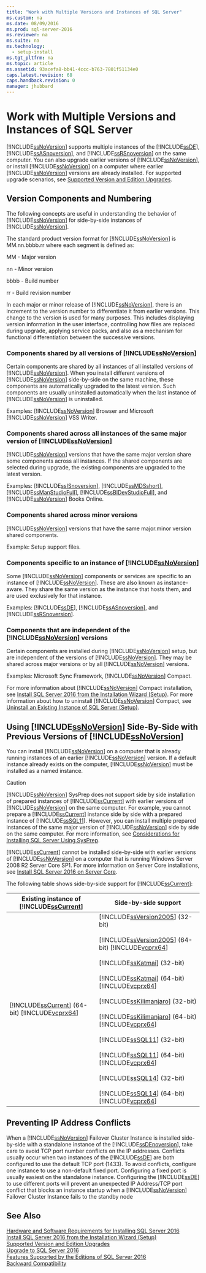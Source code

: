 ```yaml
---
title: "Work with Multiple Versions and Instances of SQL Server"
ms.custom: na
ms.date: 08/09/2016
ms.prod: sql-server-2016
ms.reviewer: na
ms.suite: na
ms.technology: 
  - setup-install
ms.tgt_pltfrm: na
ms.topic: article
ms.assetid: 93acefa8-bb41-4ccc-b763-7801f51134e0
caps.latest.revision: 68
caps.handback.revision: 0
manager: jhubbard
---
```

# Work with Multiple Versions and Instances of SQL Server
[!INCLUDE[ssNoVersion](../../Topics/TopicNameContainA/tokens/ssNoVersion_md.md)] supports multiple instances of the [!INCLUDE[ssDE](../../Topics/TopicNameContainA/tokens/ssDE_md.md)], [!INCLUDE[ssASnoversion](../../Topics/TopicNameContainA/tokens/ssASnoversion_md.md)], and [!INCLUDE[ssRSnoversion](../../Topics/TopicNameContainA/tokens/ssRSnoversion_md.md)] on the same computer. You can also upgrade earlier versions of [!INCLUDE[ssNoVersion](../../Topics/TopicNameContainA/tokens/ssNoVersion_md.md)], or install [!INCLUDE[ssNoVersion](../../Topics/TopicNameContainA/tokens/ssNoVersion_md.md)] on a computer where earlier [!INCLUDE[ssNoVersion](../../Topics/TopicNameContainA/tokens/ssNoVersion_md.md)] versions are already installed. For supported upgrade scenarios, see [Supported Version and Edition Upgrades](../../Topics/TopicNameNotContainA/Supported-Version-and-Edition-Upgrades.md).  
  
## Version Components and Numbering  
 The following concepts are useful in understanding the behavior of [!INCLUDE[ssNoVersion](../../Topics/TopicNameContainA/tokens/ssNoVersion_md.md)] for side-by-side instances of [!INCLUDE[ssNoVersion](../../Topics/TopicNameContainA/tokens/ssNoVersion_md.md)].  
  
 The standard product version format for [!INCLUDE[ssNoVersion](../../Topics/TopicNameContainA/tokens/ssNoVersion_md.md)] is MM.nn.bbbb.rr where each segment is defined as:  
  
 MM - Major version  
  
 nn - Minor version  
  
 bbbb - Build number  
  
 rr - Build revision number  
  
 In each major or minor release of [!INCLUDE[ssNoVersion](../../Topics/TopicNameContainA/tokens/ssNoVersion_md.md)], there is an increment to the version number to differentiate it from earlier versions. This change to the version is used for many purposes. This includes displaying version information in the user interface, controlling how files are replaced during upgrade, applying service packs, and also as a mechanism for functional differentiation between the successive versions.  
  
### Components shared by all versions of [!INCLUDE[ssNoVersion](../../Topics/TopicNameContainA/tokens/ssNoVersion_md.md)]  
 Certain components are shared by all instances of all installed versions of [!INCLUDE[ssNoVersion](../../Topics/TopicNameContainA/tokens/ssNoVersion_md.md)]. When you install different versions of [!INCLUDE[ssNoVersion](../../Topics/TopicNameContainA/tokens/ssNoVersion_md.md)] side-by-side on the same machine, these components are automatically upgraded to the latest version. Such components are usually uninstalled automatically when the last instance of [!INCLUDE[ssNoVersion](../../Topics/TopicNameContainA/tokens/ssNoVersion_md.md)] is uninstalled.  
  
 Examples: [!INCLUDE[ssNoVersion](../../Topics/TopicNameContainA/tokens/ssNoVersion_md.md)] Browser and Microsoft [!INCLUDE[ssNoVersion](../../Topics/TopicNameContainA/tokens/ssNoVersion_md.md)] VSS Writer.  
  
### Components shared across all instances of the same major version of [!INCLUDE[ssNoVersion](../../Topics/TopicNameContainA/tokens/ssNoVersion_md.md)]  
 [!INCLUDE[ssNoVersion](../../Topics/TopicNameContainA/tokens/ssNoVersion_md.md)] versions that have the same major version share some components across all instances. If the shared components are selected during upgrade, the existing components are upgraded to the latest version.  
  
 Examples: [!INCLUDE[ssISnoversion](../../Topics/TopicNameContainA/tokens/ssISnoversion_md.md)], [!INCLUDE[ssMDSshort](../../Topics/TopicNameContainA/tokens/ssMDSshort_md.md)], [!INCLUDE[ssManStudioFull](../../Topics/TopicNameContainA/tokens/ssManStudioFull_md.md)], [!INCLUDE[ssBIDevStudioFull](../../Topics/TopicNameContainA/tokens/ssBIDevStudioFull_md.md)], and [!INCLUDE[ssNoVersion](../../Topics/TopicNameContainA/tokens/ssNoVersion_md.md)] Books Online.  
  
### Components shared across minor versions  
 [!INCLUDE[ssNoVersion](../../Topics/TopicNameContainA/tokens/ssNoVersion_md.md)] versions that have the same major.minor version shared components.  
  
 Example: Setup support files.  
  
### Components specific to an instance of [!INCLUDE[ssNoVersion](../../Topics/TopicNameContainA/tokens/ssNoVersion_md.md)]  
 Some [!INCLUDE[ssNoVersion](../../Topics/TopicNameContainA/tokens/ssNoVersion_md.md)] components or services are specific to an instance of [!INCLUDE[ssNoVersion](../../Topics/TopicNameContainA/tokens/ssNoVersion_md.md)]. These are also known as instance-aware. They share the same version as the instance that hosts them, and are used exclusively for that instance.  
  
 Examples: [!INCLUDE[ssDE](../../Topics/TopicNameContainA/tokens/ssDE_md.md)], [!INCLUDE[ssASnoversion](../../Topics/TopicNameContainA/tokens/ssASnoversion_md.md)], and [!INCLUDE[ssRSnoversion](../../Topics/TopicNameContainA/tokens/ssRSnoversion_md.md)].  
  
### Components that are independent of the [!INCLUDE[ssNoVersion](../../Topics/TopicNameContainA/tokens/ssNoVersion_md.md)] versions  
 Certain components are installed during [!INCLUDE[ssNoVersion](../../Topics/TopicNameContainA/tokens/ssNoVersion_md.md)] setup, but are independent of the versions of [!INCLUDE[ssNoVersion](../../Topics/TopicNameContainA/tokens/ssNoVersion_md.md)]. They may be shared across major versions or by all [!INCLUDE[ssNoVersion](../../Topics/TopicNameContainA/tokens/ssNoVersion_md.md)] versions.  
  
 Examples: Microsoft Sync Framework, [!INCLUDE[ssNoVersion](../../Topics/TopicNameContainA/tokens/ssNoVersion_md.md)] Compact.  
  
 For more information about [!INCLUDE[ssNoVersion](../../Topics/TopicNameContainA/tokens/ssNoVersion_md.md)] Compact installation, see [Install SQL Server 2016 from the Installation Wizard (Setup)](../../Topics/TopicNameNotContainA/Install-SQL-Server-2016-from-the-Installation-Wizard--Setup-.md). For more information about how to uninstall [!INCLUDE[ssNoVersion](../../Topics/TopicNameContainA/tokens/ssNoVersion_md.md)] Compact, see [Uninstall an Existing Instance of SQL Server (Setup)](../../Topics/TopicNameNotContainA/Uninstall-an-Existing-Instance-of-SQL-Server--Setup-.md).  
  
## Using [!INCLUDE[ssNoVersion](../../Topics/TopicNameContainA/tokens/ssNoVersion_md.md)] Side-By-Side with Previous Versions of [!INCLUDE[ssNoVersion](../../Topics/TopicNameContainA/tokens/ssNoVersion_md.md)]  
 You can install [!INCLUDE[ssNoVersion](../../Topics/TopicNameContainA/tokens/ssNoVersion_md.md)] on a computer that is already running instances of an earlier [!INCLUDE[ssNoVersion](../../Topics/TopicNameContainA/tokens/ssNoVersion_md.md)] version. If a default instance already exists on the computer, [!INCLUDE[ssNoVersion](../../Topics/TopicNameContainA/tokens/ssNoVersion_md.md)] must be installed as a named instance.  
  
> [!CAUTION]  
>  [!INCLUDE[ssNoVersion](../../Topics/TopicNameContainA/tokens/ssNoVersion_md.md)] SysPrep does not support side by side installation of prepared instances of [!INCLUDE[ssCurrent](../../Topics/TopicNameContainA/tokens/ssCurrent_md.md)] with earlier versions of [!INCLUDE[ssNoVersion](../../Topics/TopicNameContainA/tokens/ssNoVersion_md.md)] on the same computer. For example, you cannot prepare a [!INCLUDE[ssCurrent](../../Topics/TopicNameContainA/tokens/ssCurrent_md.md)] instance side by side with a prepared instance of [!INCLUDE[ssSQL11](../../Topics/TopicNameContainA/tokens/ssSQL11_md.md)]. However, you can install multiple prepared instances of the same major version of [!INCLUDE[ssNoVersion](../../Topics/TopicNameContainA/tokens/ssNoVersion_md.md)] side by side on the same computer. For more information, see [Considerations for Installing SQL Server Using SysPrep](../../Topics/TopicNameNotContainA/Considerations-for-Installing-SQL-Server-Using-SysPrep.md).  
>   
>  [!INCLUDE[ssCurrent](../../Topics/TopicNameContainA/tokens/ssCurrent_md.md)] cannot be installed side-by-side with earlier versions of [!INCLUDE[ssNoVersion](../../Topics/TopicNameContainA/tokens/ssNoVersion_md.md)] on a computer that is running Windows Server 2008 R2 Server Core SP1. For more information on Server Core installations, see [Install SQL Server 2016 on Server Core](../../Topics/TopicNameNotContainA/Install-SQL-Server-2016-on-Server-Core.md).  
  
 The following table shows side-by-side support for [!INCLUDE[ssCurrent](../../Topics/TopicNameContainA/tokens/ssCurrent_md.md)]:  
  
|Existing instance of [!INCLUDE[ssCurrent](../../Topics/TopicNameContainA/tokens/ssCurrent_md.md)]|Side-by-side support|  
|--------------------------------------------------|----------------------------|  
|[!INCLUDE[ssCurrent](../../Topics/TopicNameContainA/tokens/ssCurrent_md.md)] (64-bit) [!INCLUDE[vcprx64](../../Topics/TopicNameNotContainA/tokens/vcprx64_md.md)]|[!INCLUDE[ssVersion2005](../../Topics/TopicNameContainA/tokens/ssVersion2005_md.md)] (32-bit)<br /><br /> [!INCLUDE[ssVersion2005](../../Topics/TopicNameContainA/tokens/ssVersion2005_md.md)] (64-bit) [!INCLUDE[vcprx64](../../Topics/TopicNameNotContainA/tokens/vcprx64_md.md)]<br /><br /> [!INCLUDE[ssKatmai](../../Topics/TopicNameContainA/tokens/ssKatmai_md.md)] (32-bit)<br /><br /> [!INCLUDE[ssKatmai](../../Topics/TopicNameContainA/tokens/ssKatmai_md.md)] (64-bit) [!INCLUDE[vcprx64](../../Topics/TopicNameNotContainA/tokens/vcprx64_md.md)]<br /><br /> [!INCLUDE[ssKilimanjaro](../../Topics/TopicNameContainA/tokens/ssKilimanjaro_md.md)] (32-bit)<br /><br /> [!INCLUDE[ssKilimanjaro](../../Topics/TopicNameContainA/tokens/ssKilimanjaro_md.md)] (64-bit) [!INCLUDE[vcprx64](../../Topics/TopicNameNotContainA/tokens/vcprx64_md.md)]<br /><br /> [!INCLUDE[ssSQL11](../../Topics/TopicNameContainA/tokens/ssSQL11_md.md)] (32-bit)<br /><br /> [!INCLUDE[ssSQL11](../../Topics/TopicNameContainA/tokens/ssSQL11_md.md)] (64-bit) [!INCLUDE[vcprx64](../../Topics/TopicNameNotContainA/tokens/vcprx64_md.md)]<br /><br /> [!INCLUDE[ssSQL14](../../Topics/TopicNameContainA/tokens/ssSQL14_md.md)] (32-bit)<br /><br /> [!INCLUDE[ssSQL14](../../Topics/TopicNameContainA/tokens/ssSQL14_md.md)] (64-bit) [!INCLUDE[vcprx64](../../Topics/TopicNameNotContainA/tokens/vcprx64_md.md)]|  
  
## Preventing IP Address Conflicts  
 When a [!INCLUDE[ssNoVersion](../../Topics/TopicNameContainA/tokens/ssNoVersion_md.md)] Failover Cluster Instance is installed side-by-side with a standalone instance of the [!INCLUDE[ssDEnoversion](../../Topics/TopicNameContainA/tokens/ssDEnoversion_md.md)], take care to avoid TCP port number conflicts on the IP addresses. Conflicts usually occur when two instances of the [!INCLUDE[ssDE](../../Topics/TopicNameContainA/tokens/ssDE_md.md)] are both configured to use the default TCP port (1433). To avoid conflicts, configure one instance to use a non-default fixed port. Configuring a fixed port is usually easiest on the standalone instance. Configuring the [!INCLUDE[ssDE](../../Topics/TopicNameContainA/tokens/ssDE_md.md)] to use different ports will prevent an unexpected IP Address/TCP port conflict that blocks an instance startup when a [!INCLUDE[ssNoVersion](../../Topics/TopicNameContainA/tokens/ssNoVersion_md.md)] Failover Cluster Instance fails to the standby node  
  
## See Also  
 [Hardware and Software Requirements for Installing SQL Server 2016](../../Topics/TopicNameNotContainA/Hardware-and-Software-Requirements-for-Installing-SQL-Server-2016.md)   
 [Install SQL Server 2016 from the Installation Wizard (Setup)](../../Topics/TopicNameNotContainA/Install-SQL-Server-2016-from-the-Installation-Wizard--Setup-.md)   
 [Supported Version and Edition Upgrades](../../Topics/TopicNameNotContainA/Supported-Version-and-Edition-Upgrades.md)   
 [Upgrade to SQL Server 2016](../../Topics/TopicNameNotContainA/Upgrade-to-SQL-Server-2016.md)   
 [Features Supported by the Editions of SQL Server 2016](../../Topics/TopicNameNotContainA/Features-Supported-by-the-Editions-of-SQL-Server-2016.md)   
 [Backward Compatibility](assetId:///15d9117e-e2fa-4985-99ea-66a117c1e9fd)